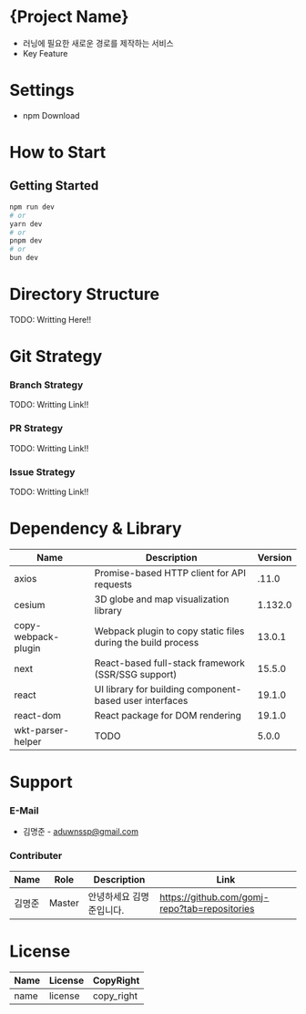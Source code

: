 # {Project Name}
- 러닝에 필요한 새로운 경로를 제작하는 서비스 
- Key Feature

# Settings
- npm Download

# How to Start
## Getting Started
```bash
npm run dev
# or
yarn dev
# or
pnpm dev
# or
bun dev
```

# Directory Structure
TODO: Writting Here!!

# Git Strategy
### Branch Strategy
TODO: Writting Link!!

### PR Strategy
TODO: Writting Link!!

### Issue Strategy
TODO: Writting Link!!

# Dependency & Library
| Name                | Description                                                  | Version |
|---------------------|--------------------------------------------------------------|---------|
| axios               | Promise-based HTTP client for API requests                   | .11.0   |
| cesium              | 3D globe and map visualization library                       | 1.132.0 |
| copy-webpack-plugin | Webpack plugin to copy static files during the build process | 13.0.1  |
| next                | React-based full-stack framework (SSR/SSG support)           | 15.5.0  |
| react               | UI library for building component-based user interfaces      | 19.1.0  |
| react-dom           | React package for DOM rendering                              | 19.1.0  |
| wkt-parser-helper   | TODO                                                         | 5.0.0   |



# Support
### E-Mail
- 김명준 - aduwnssp@gmail.com

### Contributer
| Name | Role   | Description   | Link |
|------|--------|---------------|------|
| 김명준  | Master | 안녕하세요 김명준입니다. | https://github.com/gomj-repo?tab=repositories     |

# License
|Name|License|CopyRight|
|---|---|---|
|name|license|copy_right|